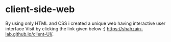 # client-side-web
By using only HTML and CSS i created a unique web having interactive user interface
Visit by clicking the link given below :)
 https://shahzain-lab.github.io/client-UI/.
